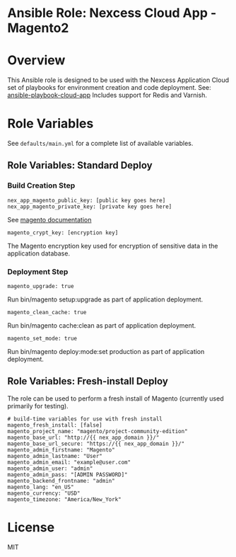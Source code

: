 Ansible Role: Nexcess Cloud App - Magento2
==================================================

# Overview
This Ansible role is designed to be used with the Nexcess Application Cloud set of playbooks for environment creation and code deployment.
See: [ansible-playbook-cloud-app](https://github.com/nexpoehler/ansible-playbook-cloud-app)
Includes support for Redis and Varnish.

# Role Variables
See `defaults/main.yml` for a complete list of available variables.

## Role Variables: Standard Deploy
### Build Creation Step
    nex_app_magento_public_key: [public key goes here]
	nex_app_magento_private_key: [private key goes here]
See [magento documentation](http://devdocs.magento.com/guides/v2.0/install-gde/prereq/connect-auth.html)

    magento_crypt_key: [encryption key]
The Magento encryption key used for encryption of sensitive data in the application database.

### Deployment Step

    magento_upgrade: true
Run bin/magento setup:upgrade as part of application deployment.	

    magento_clean_cache: true
Run bin/magento cache:clean as part of application deployment.
	
	magento_set_mode: true
Run bin/magento deploy:mode:set production as part of application deployment.

## Role Variables: Fresh-install Deploy
The role can be used to perform a fresh install of Magento (currently used primarily for testing).

    # build-time variables for use with fresh install
    magento_fresh_install: [false]
    magento_project_name: "magento/project-community-edition"
    magento_base_url: "http://{{ nex_app_domain }}/"
    magento_base_url_secure: "https://{{ nex_app_domain }}/"
    magento_admin_firstname: "Magento"
    magento_admin_lastname: "User"
    magento_admin_email: "example@user.com"
    magento_admin_user: "admin"
    magento_admin_pass: "[ADMIN PASSWORD]"
    magento_backend_frontname: "admin"
    magento_lang: "en_US"
    magento_currency: "USD"
    magento_timezone: "America/New_York"	

# License
MIT
